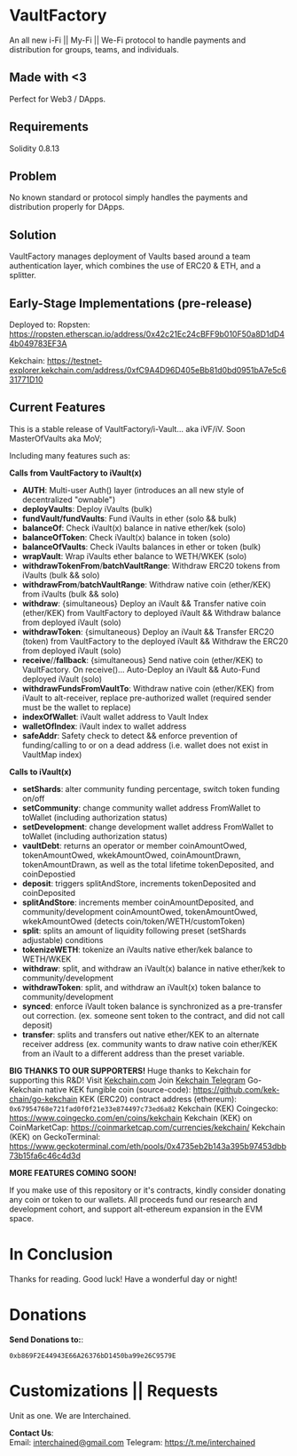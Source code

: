 # VaultFactory
An all new i-Fi || My-Fi || We-Fi protocol to handle payments and distribution for groups, teams, and individuals.

## Made with <3
Perfect for Web3 / DApps.

## Requirements
Solidity 0.8.13

## Problem
No known standard or protocol simply handles the payments and distribution properly for DApps.

## Solution
VaultFactory manages deployment of Vaults based around a team authentication layer, which combines the use of ERC20 & ETH, and a splitter. 

## Early-Stage Implementations (pre-release)
Deployed to:
Ropsten: https://ropsten.etherscan.io/address/0x42c21Ec24cBFF9b010F50a8D1dD44b049783EF3A

Kekchain: https://testnet-explorer.kekchain.com/address/0xfC9A4D96D405eBb81d0bd0951bA7e5c631771D10

## Current Features

This is a stable release of VaultFactory/i-Vault... aka iVF/iV.
Soon MasterOfVaults aka MoV;

Including many features such as:

**Calls from VaultFactory to iVault(x)** 
- **AUTH**: Multi-user Auth() layer (introduces an all new style of decentralized "ownable")
- **deployVaults**: Deploy iVaults (bulk)
- **fundVault/fundVaults**: Fund iVaults in ether (solo && bulk)
- **balanceOf**: Check iVault(x) balance in native ether/kek (solo)
- **balanceOfToken**: Check iVault(x) balance in token (solo)
- **balanceOfVaults**: Check iVaults balances in ether or token (bulk)
- **wrapVault**: Wrap iVaults ether balance to WETH/WKEK (solo)
- **withdrawTokenFrom**/**batchVaultRange**: Withdraw ERC20 tokens from iVaults (bulk && solo)
- **withdrawFrom**/**batchVaultRange**: Withdraw native coin (ether/KEK) from iVaults (bulk && solo)
- **withdraw**: {simultaneous} Deploy an iVault && Transfer native coin (ether/KEK) from VaultFactory to deployed iVault && Withdraw balance from deployed iVault (solo)
- **withdrawToken**: {simultaneous} Deploy an iVault && Transfer ERC20 (token) from VaultFactory to the deployed iVault && Withdraw the ERC20 from deployed iVault (solo)
- **receive**//**fallback**: {simultaneous} Send native coin (ether/KEK) to VaultFactory. On receive()... Auto-Deploy an iVault && Auto-Fund deployed iVault (solo)
- **withdrawFundsFromVaultTo**: Withdraw native coin (ether/KEK) from iVault to alt-receiver, replace pre-authorized wallet (required sender must be the wallet to replace)
- **indexOfWallet**: iVault wallet address to Vault Index
- **walletOfIndex**: iVault index to wallet address 
- **safeAddr**: Safety check to detect && enforce prevention of funding/calling to or on a dead address (i.e. wallet does not exist in VaultMap index)


**Calls to iVault(x)** 
- **setShards**: alter community funding percentage, switch token funding on/off
- **setCommunity**: change community wallet address FromWallet to toWallet (including authorization status)
- **setDevelopment**: change development wallet address FromWallet to toWallet (including authorization status)
- **vaultDebt**: returns an operator or member coinAmountOwed, tokenAmountOwed, wkekAmountOwed, coinAmountDrawn, tokenAmountDrawn, as well as the total lifetime tokenDeposited, and coinDepostied
- **deposit**: triggers splitAndStore, increments tokenDeposited and coinDeposited
- **splitAndStore**: increments member coinAmountDeposited, and community/development coinAmountOwed, tokenAmountOwed, wkekAmountOwed (detects coin/token/WETH/customToken)
- **split**: splits an amount of liquidity following preset (setShards adjustable) conditions
- **tokenizeWETH**: tokenize an iVaults native ether/kek balance to WETH/WKEK
- **withdraw**: split, and withdraw an iVault(x) balance in native ether/kek to community/development 
- **withdrawToken**: split, and withdraw an iVault(x) token balance to community/development 
- **synced**: enforce iVault token balance is synchronized as a pre-transfer out correction. (ex. someone sent token to the contract, and did not call deposit)
- **transfer**: splits and transfers out native ether/KEK to an alternate receiver address (ex. community wants to draw native coin ether/KEK from an iVault to a different address than the preset variable.

**BIG THANKS TO OUR SUPPORTERS!**
Huge thanks to Kekchain for supporting this R&D!
Visit [Kekchain.com](https://Kekchain.com)
Join [Kekchain Telegram](https://t.me/Kekchain)
Go-Kekchain native KEK fungible coin (source-code): https://github.com/kek-chain/go-kekchain
KEK (ERC20) contract address (ethereum): ```0x67954768e721fad0f0f21e33e874497c73ed6a82``` 
Kekchain (KEK) Coingecko: https://www.coingecko.com/en/coins/kekchain
Kekchain (KEK) on CoinMarketCap: https://coinmarketcap.com/currencies/kekchain/
Kekchain (KEK) on GeckoTerminal: https://www.geckoterminal.com/eth/pools/0x4735eb2b143a395b97453dbb73b15fa6c46c4d3d

**MORE FEATURES COMING SOON!** 

If you make use of this repository or it's contracts, kindly consider donating any coin or token to our wallets. All proceeds fund our research and development cohort, and support alt-ethereum expansion in the EVM space.

# In Conclusion

Thanks for reading. Good luck!
Have a wonderful day or night!

# Donations 

**Send Donations to:**:
```
0xb869F2E44943E66A26376bD1450ba99e26C9579E
```

# Customizations || Requests

Unit as one. We are Interchained. 

**Contact Us**:  
Email: interchained@gmail.com
Telegram: https://t.me/interchained

